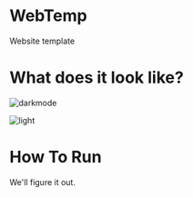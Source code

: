 # WebTemp

Website template


# What does it look like?

 ![darkmode](https://user-images.githubusercontent.com/76558546/114166192-0cb94f00-994b-11eb-867c-135a4695229f.jpg)
 
 ![light](https://user-images.githubusercontent.com/76558546/114166385-48ecaf80-994b-11eb-8b93-4279bf9f45f8.jpg)

 
 
 



# How To Run
We'll figure it out.







